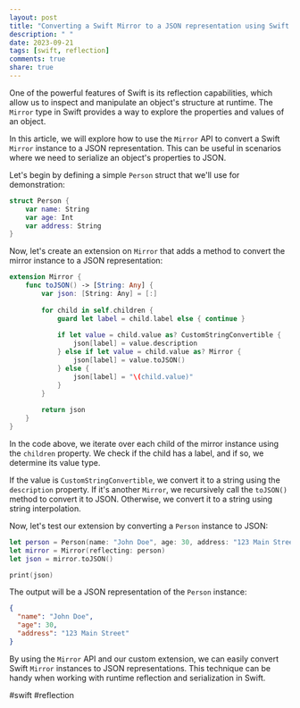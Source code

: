 ```yaml
---
layout: post
title: "Converting a Swift Mirror to a JSON representation using Swift Mirror API"
description: " "
date: 2023-09-21
tags: [swift, reflection]
comments: true
share: true
---
```


One of the powerful features of Swift is its reflection capabilities, which allow us to inspect and manipulate an object's structure at runtime. The `Mirror` type in Swift provides a way to explore the properties and values of an object.

In this article, we will explore how to use the `Mirror` API to convert a Swift `Mirror` instance to a JSON representation. This can be useful in scenarios where we need to serialize an object's properties to JSON.

Let's begin by defining a simple `Person` struct that we'll use for demonstration:

```swift
struct Person {
    var name: String
    var age: Int
    var address: String
}
```

Now, let's create an extension on `Mirror` that adds a method to convert the mirror instance to a JSON representation:

```swift
extension Mirror {
    func toJSON() -> [String: Any] {
        var json: [String: Any] = [:]
        
        for child in self.children {
            guard let label = child.label else { continue }
            
            if let value = child.value as? CustomStringConvertible {
                json[label] = value.description
            } else if let value = child.value as? Mirror {
                json[label] = value.toJSON()
            } else {
                json[label] = "\(child.value)"
            }
        }
        
        return json
    }
}
```

In the code above, we iterate over each child of the mirror instance using the `children` property. We check if the child has a label, and if so, we determine its value type.

If the value is `CustomStringConvertible`, we convert it to a string using the `description` property. If it's another `Mirror`, we recursively call the `toJSON()` method to convert it to JSON. Otherwise, we convert it to a string using string interpolation.

Now, let's test our extension by converting a `Person` instance to JSON:

```swift
let person = Person(name: "John Doe", age: 30, address: "123 Main Street")
let mirror = Mirror(reflecting: person)
let json = mirror.toJSON()

print(json)
```

The output will be a JSON representation of the `Person` instance:

```json
{
  "name": "John Doe",
  "age": 30,
  "address": "123 Main Street"
}
```

By using the `Mirror` API and our custom extension, we can easily convert Swift `Mirror` instances to JSON representations. This technique can be handy when working with runtime reflection and serialization in Swift.

#swift #reflection